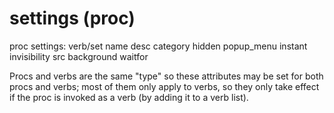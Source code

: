 # settings (proc)


proc settings:
    verb/set
      name
      desc
      category
      hidden
      popup_menu
      instant
      invisibility
      src
      background
      waitfor


Procs and verbs are the same "type" so these attributes may
be set for both procs and verbs; most of them only apply to verbs, so
they only take effect if the proc is invoked as a verb (by adding it to
a verb list).